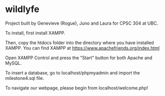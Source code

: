 # wildlyfe
Project built by Genevieve (Rogue), Juno and Laura for CPSC 304 at UBC.

To install, first install XAMPP.

Then, copy the htdocs folder into the directory where you have installed XAMPP. You can find XAMPP at https://www.apachefriends.org/index.html

Open XAMPP Control and press the "Start" button for both Apache and MySQL.

To insert a database, go to localhost/phpmyadmin and import the milestone4.sql file.

To navigate our webpage, please begin from localhost/welcome.php!
